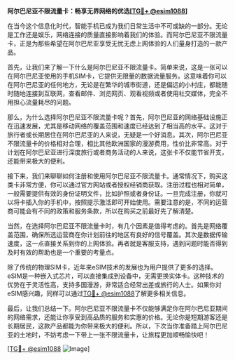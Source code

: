 **阿尔巴尼亚不限流量卡：畅享无界网络的优选[[TG💪+ @esim1088](https://t.me/s/esim1088)]**

在当今这个信息化时代，智能手机已成为我们日常生活中不可或缺的一部分。无论是工作还是娱乐，网络连接的质量直接影响着我们的体验。而阿尔巴尼亚不限流量卡，正是为那些希望在阿尔巴尼亚享受无忧无虑上网体验的人们量身打造的一款产品。

首先，让我们来了解一下什么是阿尔巴尼亚不限流量卡。简单来说，这是一张可以在阿尔巴尼亚使用的手机SIM卡，它提供无限量的数据流量服务。这意味着你可以在阿尔巴尼亚的任何地方，无论是在繁华的城市街道，还是偏远的小村庄，都能随时随地连接到互联网，查看邮件、浏览网页、观看视频或者使用社交媒体，完全不用担心流量耗尽的问题。

那么，为什么选择阿尔巴尼亚不限流量卡呢？首先，阿尔巴尼亚的网络基础设施正在迅速发展，尤其是移动网络的覆盖范围和速度已经达到了相当高的水平。这对于旅行者或长期居住在阿尔巴尼亚的人来说，无疑是一个好消息。其次，阿尔巴尼亚不限流量卡的价格相对合理，相比其他欧洲国家的漫游费用，性价比非常高。对于计划在阿尔巴尼亚进行深度旅行或者商务活动的人来说，这张卡不仅能节省开支，还能带来极大的便利。

接下来，我们来聊聊如何注册和使用阿尔巴尼亚不限流量卡。通常情况下，购买这类卡非常方便，你可以通过官方网站或者授权经销商获取。注册过程也相对简单，一般需要提供有效的身份证明文件，比如护照或者身份证。一旦完成注册，你就可以将卡插入你的手机中，按照提示激活即可开始使用。需要注意的是，不同的运营商可能会有不同的政策和服务条款，所以在购买之前最好先了解清楚。

当然，在选择阿尔巴尼亚不限流量卡时，有几个因素是值得考虑的。首先是网络覆盖范围，确保所选运营商在你计划前往的地区有良好的信号覆盖。其次是数据传输速度，这一点直接关系到你的上网体验。再者就是客服支持，遇到问题时能否得到及时有效的帮助也是一个重要的考量点。

除了传统的物理SIM卡，近年来eSIM技术的发展也为用户提供了更多的选择。eSIM是一种嵌入式芯片，可以直接集成到设备中，无需更换实体卡。这种技术的优势在于灵活性高，支持多国漫游，非常适合经常出差或旅行的人士。如果你对eSIM感兴趣，同样可以通过[TG💪+ @esim1088](https://t.me/s/esim1088)了解更多相关信息。

最后，让我们总结一下。阿尔巴尼亚不限流量卡不仅能够满足你在阿尔巴尼亚期间的网络需求，还能让你享受到高品质的服务和实惠的价格。无论你是短期游客还是长期居民，这款产品都能为你带来极大的便利。所以，下次当你准备踏上阿尔巴尼亚的土地时，不妨考虑一下带上一张不限流量卡，让旅程更加顺畅愉快吧！

[[TG💪+ @esim1088](https://t.me/s/esim1088) ![Image](https://i.postimg.cc/4NQfJmqS/Snipaste-2025-05-13-00-14-12.png)]